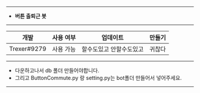 *****
- **버튼 출퇴근 봇**
*****
|개발|사용 여부|업데이트|만들기|
|------|---|---|---|
|Trexer#9279|사용 가능|할수도있고 안할수도있고|귀찮다|
*****
- 다운하고나서 db 폴더 만들어야합니다.
- 그리고 ButtonCommute.py 랑 setting.py는 bot폴더 만들어서 넣어주세요.
*****
